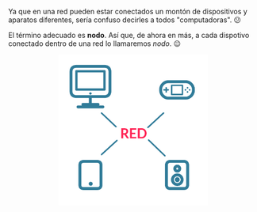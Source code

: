 Ya que en una red pueden estar conectados un montón de dispositivos y aparatos diferentes, sería confuso decirles a todos "computadoras". :confused:

El término adecuado es **nodo**. Así que, de ahora en más, a cada dispotivo conectado dentro de una red lo llamaremos _nodo_. :wink:

<center><img src="https://raw.githubusercontent.com/MumukiProject/mumuki-guia-text-redes-e-internet/master/images/ej5-01_1524148721967.png" alt="ej5-01_1524148721967.png" width="300" height="auto"></center>
